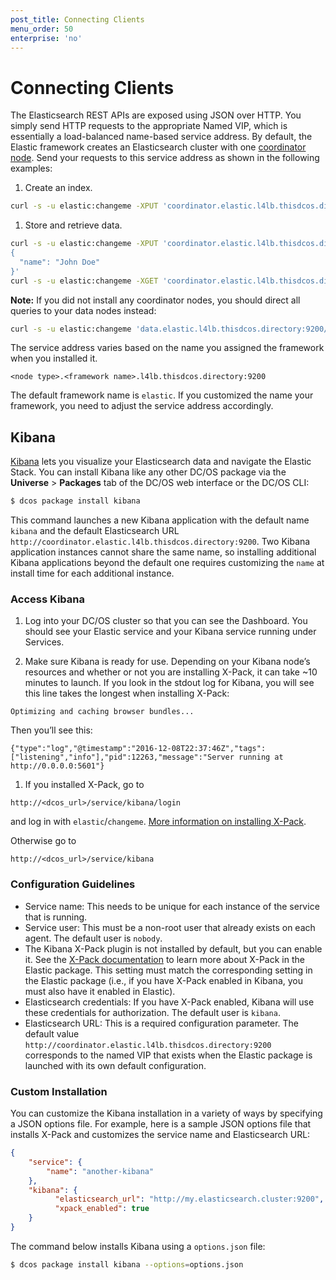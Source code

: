 ```yaml
---
post_title: Connecting Clients
menu_order: 50
enterprise: 'no'
---
```


# Connecting Clients

The Elasticsearch REST APIs are exposed using JSON over HTTP. You simply send HTTP requests to the appropriate Named VIP, which is essentially a load-balanced name-based service address. By default, the Elastic framework creates an Elasticsearch cluster with one [coordinator node](https://www.elastic.co/guide/en/elasticsearch/reference/current/modules-node.html#coordinating-node). Send your requests to this service address as shown in the following examples:  

1. Create an index.

  ```bash
  curl -s -u elastic:changeme -XPUT 'coordinator.elastic.l4lb.thisdcos.directory:9200/customer?pretty'
  ```

1. Store and retrieve data.

  ```bash
  curl -s -u elastic:changeme -XPUT 'coordinator.elastic.l4lb.thisdcos.directory:9200/customer/external/1?pretty' -d '
  {
    "name": "John Doe"
  }'
  curl -s -u elastic:changeme -XGET 'coordinator.elastic.l4lb.thisdcos.directory:9200/customer/external/1?pretty'
  ```

**Note:** If you did not install any coordinator nodes, you should direct all queries to your data nodes instead:

  ```bash
  curl -s -u elastic:changeme 'data.elastic.l4lb.thisdcos.directory:9200/_cat/nodes?v'
  ```

The service address varies based on the name you assigned the framework when you installed it.
```
<node type>.<framework name>.l4lb.thisdcos.directory:9200
```

The default framework name is `elastic`. If you customized the name your framework, you need to adjust the service address accordingly.

## Kibana

[Kibana](https://www.elastic.co/products/kibana) lets you visualize your Elasticsearch data and navigate the Elastic Stack. You can install Kibana like any other DC/OS package via the **Universe** > **Packages** tab of the DC/OS web interface or the DC/OS CLI:

```bash
$ dcos package install kibana
```

This command launches a new Kibana application with the default name `kibana` and the default Elasticsearch URL `http://coordinator.elastic.l4lb.thisdcos.directory:9200`. Two Kibana application instances cannot share the same name, so installing additional Kibana applications beyond the default one requires customizing the `name` at install time for each additional instance.

### Access Kibana

1. Log into your DC/OS cluster so that you can see the Dashboard. You should see your Elastic service and your Kibana service running under Services.

1. Make sure Kibana is ready for use. Depending on your Kibana node’s resources and whether or not you are installing X-Pack, it can take ~10 minutes to launch. If you look in the stdout log for Kibana, you will see this line takes the longest when installing X-Pack:

  ```
  Optimizing and caching browser bundles...
  ```

  Then you’ll see this:

  ```
  {"type":"log","@timestamp":"2016-12-08T22:37:46Z","tags":["listening","info"],"pid":12263,"message":"Server running at http://0.0.0.0:5601"}
  ```

1. If you installed X-Pack, go to
  ```
  http://<dcos_url>/service/kibana/login
  ```
  and log in with `elastic`/`changeme`. [More information on installing X-Pack](https://docs.mesosphere.com/services/elastic/v2.0.0-5.5.1/elastic-x-pack/).
  
  Otherwise go to
  ```
  http://<dcos_url>/service/kibana
  ```

### Configuration Guidelines

- Service name: This needs to be unique for each instance of the service that is running.
- Service user: This must be a non-root user that already exists on each agent. The default user is `nobody`.
- The Kibana X-Pack plugin is not installed by default, but you can enable it. See the [X-Pack documentation](x-pack.md) to learn more about X-Pack in the Elastic package. This setting must match the corresponding setting in the Elastic package (i.e., if you have X-Pack enabled in Kibana, you must also have it enabled in Elastic). 
- Elasticsearch credentials: If you have X-Pack enabled, Kibana will use these credentials for authorization. The default user is  `kibana`.
- Elasticsearch URL: This is a required configuration parameter. The default value `http://coordinator.elastic.l4lb.thisdcos.directory:9200` corresponds to the named VIP that exists when the Elastic package is launched with its own default configuration.  

### Custom Installation

You can customize the Kibana installation in a variety of ways by specifying a JSON options file. For example, here is a sample JSON options file that installs X-Pack and customizes the service name and Elasticsearch URL:

```json
{
    "service": {
        "name": "another-kibana"
    },
    "kibana": {
          "elasticsearch_url": "http://my.elasticsearch.cluster:9200",
          "xpack_enabled": true
    }
}

```

The command below installs Kibana using a `options.json` file:

```bash
$ dcos package install kibana --options=options.json 
```

